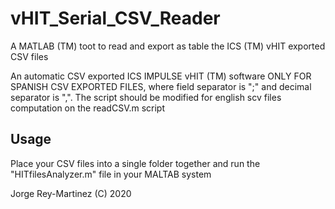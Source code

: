 # vHIT_Serial_CSV_Reader
A MATLAB (TM) toot to read and export as table the ICS (TM) vHIT exported CSV files

An automatic CSV exported ICS IMPULSE vHIT (TM) software ONLY FOR SPANISH CSV EXPORTED FILES, where field separator is ";" and decimal separator is ",". The script should be modified for english scv files computation on the readCSV.m script

Usage
-----
Place your CSV files into a single folder together and run the "HITfilesAnalyzer.m" file in your MALTAB system

Jorge Rey-Martinez (C) 2020
